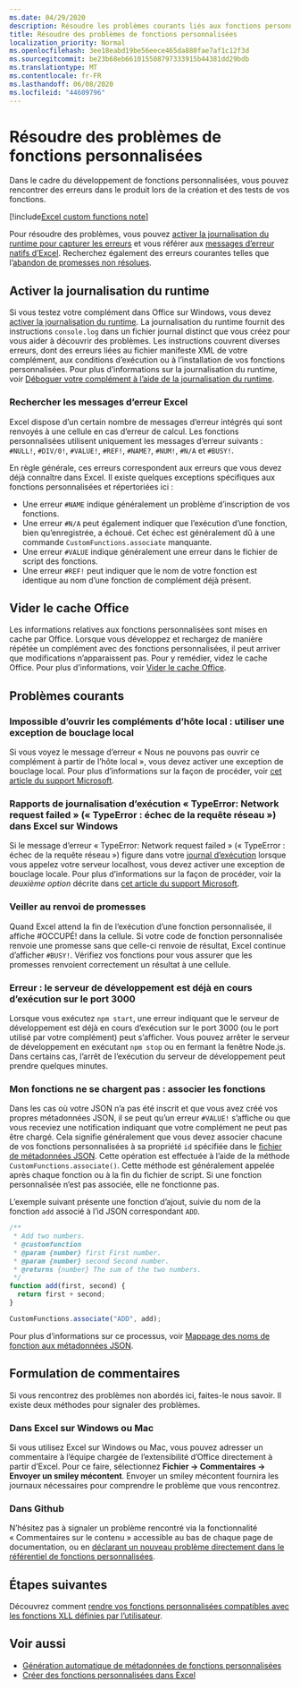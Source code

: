 ```yaml
---
ms.date: 04/29/2020
description: Résoudre les problèmes courants liés aux fonctions personnalisées Excel.
title: Résoudre des problèmes de fonctions personnalisées
localization_priority: Normal
ms.openlocfilehash: 3ee18eabd19be56eece465da880fae7af1c12f3d
ms.sourcegitcommit: be23b68eb661015508797333915b44381dd29bdb
ms.translationtype: MT
ms.contentlocale: fr-FR
ms.lasthandoff: 06/08/2020
ms.locfileid: "44609796"
---
```

# <a name="troubleshoot-custom-functions"></a>Résoudre des problèmes de fonctions personnalisées

Dans le cadre du développement de fonctions personnalisées, vous pouvez rencontrer des erreurs dans le produit lors de la création et des tests de vos fonctions.

[!include[Excel custom functions note](../includes/excel-custom-functions-note.md)]

Pour résoudre des problèmes, vous pouvez [activer la journalisation du runtime pour capturer les erreurs](#enable-runtime-logging) et vous référer aux [messages d’erreur natifs d’Excel](#check-for-excel-error-messages). Recherchez également des erreurs courantes telles que l’[abandon de promesses non résolues](#ensure-promises-return).

## <a name="enable-runtime-logging"></a>Activer la journalisation du runtime

Si vous testez votre complément dans Office sur Windows, vous devez [activer la journalisation du runtime](../testing/runtime-logging.md). La journalisation du runtime fournit des instructions `console.log` dans un fichier journal distinct que vous créez pour vous aider à découvrir des problèmes. Les instructions couvrent diverses erreurs, dont des erreurs liées au fichier manifeste XML de votre complément, aux conditions d’exécution ou à l’installation de vos fonctions personnalisées. Pour plus d’informations sur la journalisation du runtime, voir [Déboguer votre complément à l’aide de la journalisation du runtime](../testing/runtime-logging.md).

### <a name="check-for-excel-error-messages"></a>Rechercher les messages d’erreur Excel

Excel dispose d’un certain nombre de messages d’erreur intégrés qui sont renvoyés à une cellule en cas d’erreur de calcul. Les fonctions personnalisées utilisent uniquement les messages d’erreur suivants : `#NULL!`, `#DIV/0!`, `#VALUE!`, `#REF!`, `#NAME?`, `#NUM!`, `#N/A` et `#BUSY!`.

En règle générale, ces erreurs correspondent aux erreurs que vous devez déjà connaître dans Excel. Il existe quelques exceptions spécifiques aux fonctions personnalisées et répertoriées ici :

- Une erreur `#NAME` indique généralement un problème d’inscription de vos fonctions.
- Une erreur `#N/A` peut également indiquer que l’exécution d’une fonction, bien qu’enregistrée, a échoué. Cet échec est généralement dû à une commande `CustomFunctions.associate` manquante.
- Une erreur `#VALUE` indique généralement une erreur dans le fichier de script des fonctions.
- Une erreur `#REF!` peut indiquer que le nom de votre fonction est identique au nom d’une fonction de complément déjà présent.

## <a name="clear-the-office-cache"></a>Vider le cache Office

Les informations relatives aux fonctions personnalisées sont mises en cache par Office. Lorsque vous développez et rechargez de manière répétée un complément avec des fonctions personnalisées, il peut arriver que modifications n’apparaissent pas. Pour y remédier, videz le cache Office. Pour plus d’informations, voir [Vider le cache Office](../testing/clear-cache.md).

## <a name="common-issues"></a>Problèmes courants

### <a name="cant-open-add-in-from-localhost-use-a-local-loopback-exception"></a>Impossible d’ouvrir les compléments d’hôte local : utiliser une exception de bouclage local

Si vous voyez le message d’erreur « Nous ne pouvons pas ouvrir ce complément à partir de l’hôte local », vous devez activer une exception de bouclage local. Pour plus d’informations sur la façon de procéder, voir [cet article du support Microsoft](https://support.microsoft.com/help/4490419/local-loopback-exemption-does-not-work).

### <a name="runtime-logging-reports-typeerror-network-request-failed-on-excel-on-windows"></a>Rapports de journalisation d’exécution « TypeError: Network request failed » (« TypeError : échec de la requête réseau ») dans Excel sur Windows

Si le message d’erreur « TypeError: Network request failed » (« TypeError : échec de la requête réseau ») figure dans votre [journal d’exécution](custom-functions-troubleshooting.md#enable-runtime-logging) lorsque vous appelez votre serveur localhost, vous devez activer une exception de bouclage locale. Pour plus d’informations sur la façon de procéder, voir la *deuxième option* décrite dans [cet article du support Microsoft](https://support.microsoft.com/help/4490419/local-loopback-exemption-does-not-work).

### <a name="ensure-promises-return"></a>Veiller au renvoi de promesses

Quand Excel attend la fin de l’exécution d’une fonction personnalisée, il affiche #OCCUPÉ! dans la cellule. Si votre code de fonction personnalisée renvoie une promesse sans que celle-ci renvoie de résultat, Excel continue d’afficher `#BUSY!`. Vérifiez vos fonctions pour vous assurer que les promesses renvoient correctement un résultat à une cellule.

### <a name="error-the-dev-server-is-already-running-on-port-3000"></a>Erreur : le serveur de développement est déjà en cours d’exécution sur le port 3000

Lorsque vous exécutez `npm start`, une erreur indiquant que le serveur de développement est déjà en cours d’exécution sur le port 3000 (ou le port utilisé par votre complément) peut s’afficher. Vous pouvez arrêter le serveur de développement en exécutant `npm stop` ou en fermant la fenêtre Node.js. Dans certains cas, l’arrêt de l’exécution du serveur de développement peut prendre quelques minutes.

### <a name="my-functions-wont-load-associate-functions"></a>Mon fonctions ne se chargent pas : associer les fonctions

Dans les cas où votre JSON n’a pas été inscrit et que vous avez créé vos propres métadonnées JSON, il se peut qu’un erreur `#VALUE!` s’affiche ou que vous receviez une notification indiquant que votre complément ne peut pas être chargé. Cela signifie généralement que vous devez associer chacune de vos fonctions personnalisées à sa propriété `id` spécifiée dans le [fichier de métadonnées JSON](custom-functions-json.md). Cette opération est effectuée à l’aide de la méthode `CustomFunctions.associate()`. Cette méthode est généralement appelée après chaque fonction ou à la fin du fichier de script. Si une fonction personnalisée n’est pas associée, elle ne fonctionne pas.

L’exemple suivant présente une fonction d’ajout, suivie du nom de la fonction `add` associé à l’id JSON correspondant `ADD`.

```js
/**
 * Add two numbers.
 * @customfunction
 * @param {number} first First number.
 * @param {number} second Second number.
 * @returns {number} The sum of the two numbers.
 */
function add(first, second) {
  return first + second;
}

CustomFunctions.associate("ADD", add);
```

Pour plus d’informations sur ce processus, voir [Mappage des noms de fonction aux métadonnées JSON](../excel/custom-functions-json.md#associating-function-names-with-json-metadata).

## <a name="reporting-feedback"></a>Formulation de commentaires

Si vous rencontrez des problèmes non abordés ici, faites-le nous savoir. Il existe deux méthodes pour signaler des problèmes.

### <a name="in-excel-on-windows-or-mac"></a>Dans Excel sur Windows ou Mac

Si vous utilisez Excel sur Windows ou Mac, vous pouvez adresser un commentaire à l’équipe chargée de l’extensibilité d’Office directement à partir d’Excel. Pour ce faire, sélectionnez **Fichier -> Commentaires -> Envoyer un smiley mécontent**. Envoyer un smiley mécontent fournira les journaux nécessaires pour comprendre le problème que vous rencontrez.

### <a name="in-github"></a>Dans Github

N’hésitez pas à signaler un problème rencontré via la fonctionnalité « Commentaires sur le contenu » accessible au bas de chaque page de documentation, ou en [déclarant un nouveau problème directement dans le référentiel de fonctions personnalisées](https://github.com/OfficeDev/Excel-Custom-Functions/issues).

## <a name="next-steps"></a>Étapes suivantes
Découvrez comment [rendre vos fonctions personnalisées compatibles avec les fonctions XLL définies par l’utilisateur](make-custom-functions-compatible-with-xll-udf.md).

## <a name="see-also"></a>Voir aussi

* [Génération automatique de métadonnées de fonctions personnalisées](custom-functions-json-autogeneration.md)
* [Créer des fonctions personnalisées dans Excel](custom-functions-overview.md)
